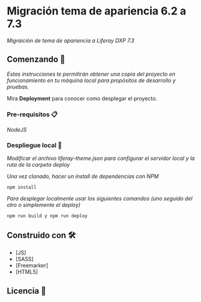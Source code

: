 # Migración tema de apariencia 6.2 a 7.3

_Migraición de tema de apariencia a Liferay DXP 7.3_

## Comenzando 🚀

_Estas instrucciones te permitirán obtener una copia del proyecto en funcionamiento en tu máquina local para propósitos de desarrollo y pruebas._

Mira **Deployment** para conocer como desplegar el proyecto.


### Pre-requisitos 📋

_NodeJS_

### Despliegue local 🔧

_Modificar el archivo liferay-theme.json para configurar el servidor local y la ruta de la carpeta deploy_

_Una vez clonado, hacer un install de dependencias con NPM_

```
npm install
```

_Para desplegar localmente usar los siguientes comandos (uno seguido del otro o simplemente el deploy)_

```
npm run build y npm run deploy
```
## Construido con 🛠️

* [JS]
* [SASS]
* [Freemarker]
* [HTML5]

## Licencia 📄

